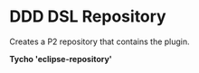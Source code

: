 DDD DSL Repository
==================

Creates a P2 repository that contains the plugin. 

**Tycho 'eclipse-repository'**


